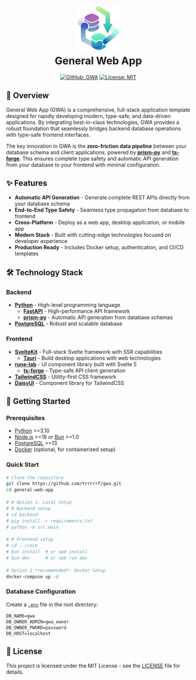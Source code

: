 <h1 align="center">
  <img src="./resources/img/gwa-no-bg.png" alt="General Web App Icon" width="128" height="128" description="Some atom that represents the app (like the most basic element of some complex system)">
  <div align="center">General Web App</div>
</h1>

<div align="center">

<!-- ![Version](https://img.shields.io/badge/version-1.0.0-blue.svg) -->
[![GitHub: GWA](https://img.shields.io/badge/GitHub-GWA-181717?logo=github)](https://github.com/Yrrrrrf/gwa)
[![License: MIT](https://img.shields.io/badge/License-MIT-yellow.svg)](https://choosealicense.com/licenses/mit/)

</div>

## 🚀 Overview

General Web App (GWA) is a comprehensive, full-stack application template designed for rapidly developing modern, type-safe, and data-driven applications. By integrating best-in-class technologies, GWA provides a robust foundation that seamlessly bridges backend database operations with type-safe frontend interfaces.

The key innovation in GWA is the **zero-friction data pipeline** between your database schema and client applications, powered by [**prism-py**](https://github.com/Yrrrrrf/prism-py) and [**ts-forge**](https://github.com/Yrrrrrf/ts-forge). This ensures complete type safety and automatic API generation from your database to your frontend with minimal configuration.

## ✨ Features

- **Automatic API Generation** - Generate complete REST APIs directly from your database schema
- **End-to-End Type Safety** - Seamless type propagation from database to frontend
- **Cross-Platform** - Deploy as a web app, desktop application, or mobile app
- **Modern Stack** - Built with cutting-edge technologies focused on developer experience
- **Production Ready** - Includes Docker setup, authentication, and CI/CD templates

## 🛠️ Technology Stack

### Backend

- **[Python](https://www.python.org/)** - High-level programming language
    - **[FastAPI](https://fastapi.tiangolo.com/)** - High-performance API framework
    - **[prism-py](https://github.com/Yrrrrrf/prism-py)** - Automatic API generation from database schemas
- **[PostgreSQL](https://www.postgresql.org/)** - Robust and scalable database

### Frontend

- **[SvelteKit](https://kit.svelte.dev/)** - Full-stack Svelte framework with SSR capabilities
    - **[Tauri](https://tauri.app/)** - Build desktop applications with web technologies
- **[rune-lab](https://github.com/Yrrrrrf/rune-lab)** - UI component library built with Svelte 5
    - **[ts-forge](https://github.com/Yrrrrrf/ts-forge)** - Type-safe API client generation
- **[TailwindCSS](https://tailwindcss.com/)** - Utility-first CSS framework
- **[DaisyUI](https://daisyui.com/)** - Component library for TailwindCSS

## 🚦 Getting Started

### Prerequisites

- [Python](https://www.python.org/) >=3.10
- [Node.js](https://nodejs.org/) >=18 or [Bun](https://bun.sh/) >=1.0
- [PostgreSQL](https://www.postgresql.org/) >=13
- [Docker](https://www.docker.com/) (optional, for containerized setup)

### Quick Start

```bash
# Clone the repository
git clone https://github.com/Yrrrrrf/gwa.git
cd general-web-app

# # Option 1: Local Setup
# # Backend setup
# cd backend
# pip install -r requirements.txt
# python -m src.main

# # Frontend setup
# cd ../core
# bun install  # or npm install
# bun dev      # or npm run dev

# Option 2 *recommended*: Docker Setup
docker-compose up -d
```

### Database Configuration

Create a [`.env`](.env) file in the root directory:

```env
DB_NAME=gwa
DB_OWNER_ADMIN=gwa_owner
DB_OWNER_PWORD=password
DB_HOST=localhost
```

<!-- ## 📖 Documentation

- [Project Structure](./docs/project-structure.md)
- [API Documentation](./docs/api.md)
- [Component Library](./docs/components.md)
- [Deployment Guide](./docs/deployment.md) -->

<!-- ## 🧪 Testing

```bash
# Backend tests
cd backend
pytest

# Frontend tests
cd frontend
bun test  # or npm test
``` -->

<!-- ## 🔄 CI/CD

GWA includes GitHub Actions workflows for:

- Automated testing
- Docker image building
- Deployment to various environments -->

## 📄 License

This project is licensed under the MIT License - see the [LICENSE](LICENSE) file for details.

<!-- ## 👥 Contributing

Contributions are welcome! Please feel free to submit a Pull Request.

1. Fork the Project
2. Create your Feature Branch (`git checkout -b feature/AmazingFeature`)
3. Commit your Changes (`git commit -m 'Add some AmazingFeature'`)
4. Push to the Branch (`git push origin feature/AmazingFeature`)
5. Open a Pull Request -->
